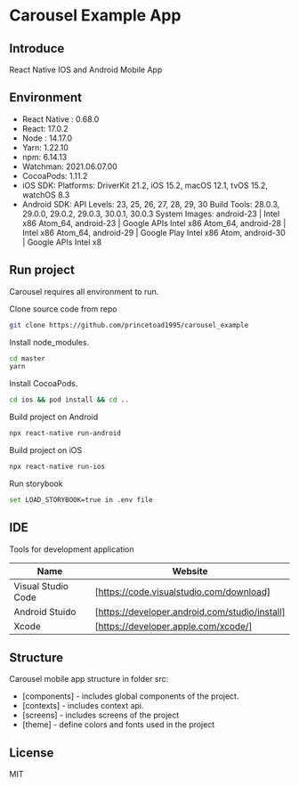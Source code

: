 # Carousel Example App
## Introduce

React Native IOS and Android Mobile App

## Environment

- React Native : 0.68.0
- React: 17.0.2
- Node : 14.17.0
- Yarn: 1.22.10
- npm: 6.14.13
- Watchman: 2021.06.07.00
- CocoaPods: 1.11.2
- iOS SDK:
      Platforms: DriverKit 21.2, iOS 15.2, macOS 12.1, tvOS 15.2, watchOS 8.3
- Android SDK:
      API Levels: 23, 25, 26, 27, 28, 29, 30
      Build Tools: 28.0.3, 29.0.0, 29.0.2, 29.0.3, 30.0.1, 30.0.3
      System Images: android-23 | Intel x86 Atom_64, android-23 | Google APIs Intel x86 Atom_64, android-28 | Intel x86 Atom_64, android-29 | Google Play Intel x86 Atom, android-30 | Google APIs Intel x8

## Run project

Carousel requires all environment to run.

Clone source code from repo

```sh
git clone https://github.com/princetoad1995/carousel_example
```

Install node_modules.

```sh
cd master
yarn
```

Install CocoaPods.

```sh
cd ios && pod install && cd ..
```

Build project on Android

```sh
npx react-native run-android
```

Build project on iOS

```sh
npx react-native run-ios
```

Run storybook

```sh
set LOAD_STORYBOOK=true in .env file
```

## IDE

Tools for development application

| Name | Website |
| ------ | ------ |
| Visual Studio Code | [https://code.visualstudio.com/download] |
| Android Stuido | [https://developer.android.com/studio/install] |
| Xcode | [https://developer.apple.com/xcode/] |

## Structure

Carousel mobile app structure in folder src:

- [components] - includes global components of the project.
- [contexts] - includes context api.
- [screens] - includes screens of the project
- [theme] - define colors and fonts used in the project

## License

MIT
